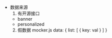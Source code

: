 - 数据来源
  1. 有开源接口
    - banner 
    - personalized
  2. 假数据  mocker.js
    data: {
      list: [
        {
          key: val
        }
      ]
    }